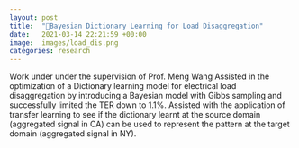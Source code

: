 ```yaml
---
layout: post
title:  "🤖Bayesian Dictionary Learning for Load Disaggregation"
date:   2021-03-14 22:21:59 +00:00
image:  images/load_dis.png
categories: research
---
```

Work under under the supervision of Prof. Meng Wang
Assisted in the optimization of a Dictionary learning model for electrical load disaggregation by introducing a Bayesian model with Gibbs sampling and successfully limited the TER down to 1.1%.
Assisted with the application of transfer learning to see if the dictionary learnt at the source domain (aggregated signal in CA) can be used to represent the pattern at the target domain (aggregated signal in NY).